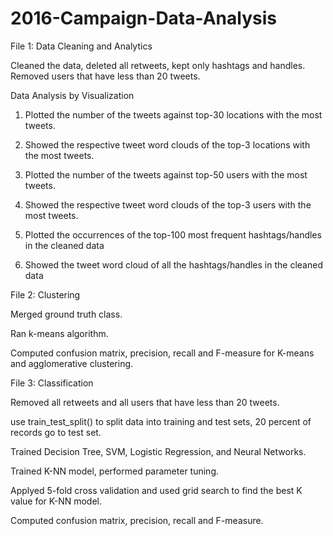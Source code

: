 # 2016-Campaign-Data-Analysis

File 1: Data Cleaning and Analytics

Cleaned the data, deleted all retweets, kept only hashtags and handles.
Removed users that have less than 20 tweets.

Data Analysis by Visualization

1. Plotted the number of the tweets against top-30 locations with the most tweets.

2. Showed the respective tweet word clouds of the top-3 locations with the most tweets.

3. Plotted the number of the tweets against top-50 users with the most tweets.

4. Showed the respective tweet word clouds of the top-3 users with the most tweets.

5. Plotted the occurrences of the top-100 most frequent hashtags/handles in the cleaned data

6. Showed the tweet word cloud of all the hashtags/handles in the cleaned data

File 2: Clustering

Merged ground truth class.

Ran k-means algorithm.

Computed confusion matrix, precision, recall and F-measure for K-means and agglomerative clustering. 

File 3: Classification

Removed all retweets and all users that have less than 20 tweets. 

use train_test_split() to split data into training and test sets, 20 percent of records go to test set.

Trained Decision Tree, SVM, Logistic Regression, and Neural Networks.

Trained K-NN model, performed parameter tuning.

Applyed 5-fold cross validation and used grid search to find the best K value for K-NN model.

Computed confusion matrix, precision, recall and F-measure.
